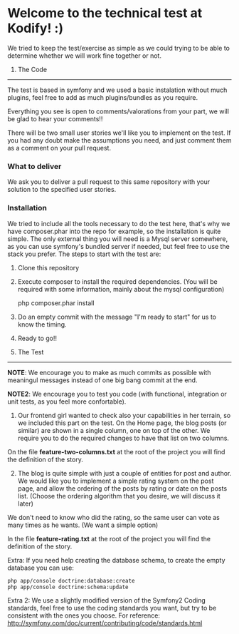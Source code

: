 Welcome to the technical test at Kodify! :)
===========================================
We tried to keep the test/exercise as simple as we could trying to be able
to determine whether we will work fine together or not. 

1) The Code
-----------

The test is based in symfony and we used a basic instalation without much
plugins, feel free to add as much plugins/bundles as you require.

Everything you see is open to comments/valorations from your part, we will
be glad to hear your comments!!

There will be two small user stories we'll like you to implement on the test.
If you had any doubt make the assumptions you need, and just comment them as
a comment on your pull request.

### What to deliver

We ask you to deliver a pull request to this same repository with your solution
to the specified user stories.

### Installation 

We tried to include all the tools necessary to do the test here, that's why
we have composer.phar into the repo for example, so the installation is quite
simple. The only external thing you will need is a Mysql server somewhere, as 
you can use symfony's bundled server if needed, but feel free to use the stack
you prefer.
The steps to start with the test are: 

1) Clone this repository

2) Execute composer to install the required dependencies. (You will be required 
with some information, mainly about the mysql configuration) 

    php composer.phar install

3) Do an empty commit with the message "I'm ready to start" for us to know the timing.

4) Ready to go!! 

2) The Test
-----------
**NOTE**: We encourage you to make as much commits as possible with meaningul messages instead of one big bang commit at the end.

**NOTE2**: We encourage you to test you code (with functional, integration or unit tests, as you feel more confortable).


1) Our frontend girl wanted to check also your capabilities in her terrain, so 
we included this part on the test. On the Home page, the blog posts (or similar) 
are shown in a single column, one on top of the other. We require you to do the 
required changes to have that list on two columns.

On the file **feature-two-columns.txt** at the root of the project you will find the definition
of the story.

2) The blog is quite simple with just a couple of entities for post and author. We would like you
to implement a simple rating system on the post page, and allow the ordering of the posts by rating or date
on the posts list. (Choose the ordering algorithm that you desire, we will discuss it later)

We don't need to know who did the rating, so the same user can vote as many times as he wants. (We want a simple option) 

In the file **feature-rating.txt** at the root of the project you will find the definition
of the story.

Extra: If you need help creating the database schema, to create the empty database
you can use:  

    php app/console doctrine:database:create
    php app/console doctrine:schema:update

Extra 2: We use a slightly modified version of the Symfony2 Coding standards, feel free 
to use the coding standards you want, but try to be consistent with the ones you choose. 
For reference: http://symfony.com/doc/current/contributing/code/standards.html
